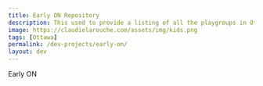 ```yaml
---
title: Early ON Repository
description: This used to provide a listing of all the playgroups in Ottawa. You can now use the <a href="https://www.incredibleplaygroupfinder.ca/en" target="_blank">Incredible Playgroup Finder</a>
image: https://claudielarouche.com/assets/img/kids.png
tags: [Ottawa]
permalink: /dev-projects/early-on/
layout: dev
---
```


Early ON
